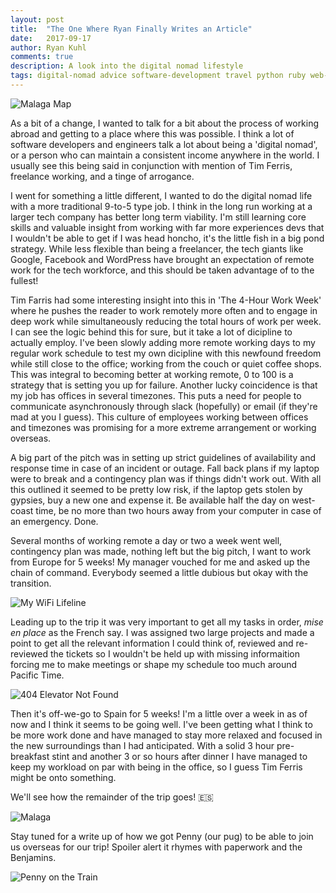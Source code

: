 ```yaml
---
layout: post
title:  "The One Where Ryan Finally Writes an Article"
date:   2017-09-17
author: Ryan Kuhl
comments: true
description: A look into the digital nomad lifestyle
tags: digital-nomad advice software-development travel python ruby web-developer work abroad spain malaga
---
```


![Malaga Map][malaga_map]

As a bit of a change, I wanted to talk for a bit about the process of working abroad and getting to a place where this
was possible. I think a lot of software developers and engineers talk a lot about being a 'digital nomad', or a person
who can maintain a consistent income anywhere in the world. I usually see this being said in conjunction with mention of
Tim Ferris, freelance working, and a tinge of arrogance.


I went for something a little different, I wanted to do the digital nomad life with a more traditional 9-to-5 type job.
I think in the long run working at a larger tech company has better long term viability. I'm still learning core skills
and valuable insight from working with far more experiences devs that I wouldn't be able to get if I was head honcho,
it's the little fish in a big pond strategy. While less flexible than being a freelancer, the tech giants like Google,
Facebook and WordPress have brought an expectation of remote work for the tech workforce, and this should be taken
advantage of to the fullest!


Tim Farris had some interesting insight into this in 'The 4-Hour Work Week' where he pushes the reader to work remotely
more often and to engage in deep work while simultaneously reducing the total hours of work per week. I can see the
logic behind this for sure, but it take a lot of dicipline to actually employ. I've been slowly adding more remote
working days to my regular work schedule to test my own dicipline with this newfound freedom while still close to the
office; working from the couch or quiet coffee shops. This was integral to becoming better at working remote, 0 to 100
is a strategy that is setting you up for failure. Another lucky coincidence is that my job has offices in several
timezones. This puts a need for people to communicate asynchronously through slack (hopefully) or email (if they're mad
at you I guess). This culture of employees working between offices and timezones was promising for a more extreme
arrangement or working overseas.


A big part of the pitch was in setting up strict guidelines of availability and response time in case of
an incident or outage. Fall back plans if my laptop were to break and a contingency plan was if things didn't work
out. With all this outlined it seemed to be pretty low risk, if the laptop gets stolen by gypsies, buy a new one and
expense it. Be available half the day on west-coast time, be no more than two hours away from your computer in case of
an emergency. Done.


Several months of working remote a day or two a week went well, contingency plan was made, nothing left but the big pitch, I want to
work from Europe for 5 weeks! My manager vouched for me and asked up the chain of command. Everybody seemed a little dubious but
okay with the transition.

![My WiFi Lifeline][wifi]

Leading up to the trip it was very important to get all my tasks in order, *mise en place* as the French say.
I was assigned two large projects and made a point to get all the relevant information I could think of, reviewed and
re-reviewed the tickets so I wouldn't be held up with missing informaition forcing me to make meetings or shape my
schedule too much around Pacific Time.


![404 Elevator Not Found][elevator]


Then it's off-we-go to Spain for 5 weeks! I'm a little over a week in as of now and I think it seems to be going well.
I've been getting what I think to be more work done and have managed to stay more relaxed and focused in the new
surroundings than I had anticipated. With a solid 3 hour pre-breakfast stint and another 3 or so hours after dinner I
have managed to keep my workload on par with being in the office, so I guess Tim Ferris might be onto something.


We'll see how the remainder of the trip goes! :es:

![Malaga][malaga]

Stay tuned for a write up of how we got Penny (our pug) to be able to join us overseas for our trip! Spoiler alert it
rhymes with paperwork and the Benjamins.

![Penny on the Train][penny_chin]


[penny_chin]: https://s3.amazonaws.com/fiveweeksabroad-assets/09172017/penny_chin.jpg
[elevator]:   https://s3.amazonaws.com/fiveweeksabroad-assets/09172017/elevator.jpg
[malaga]:     https://s3.amazonaws.com/fiveweeksabroad-assets/09172017/malaga.jpg
[malaga_map]: https://s3.amazonaws.com/fiveweeksabroad-assets/09172017/map.jpg
[wifi]:       https://s3.amazonaws.com/fiveweeksabroad-assets/09172017/wifi.jpg
